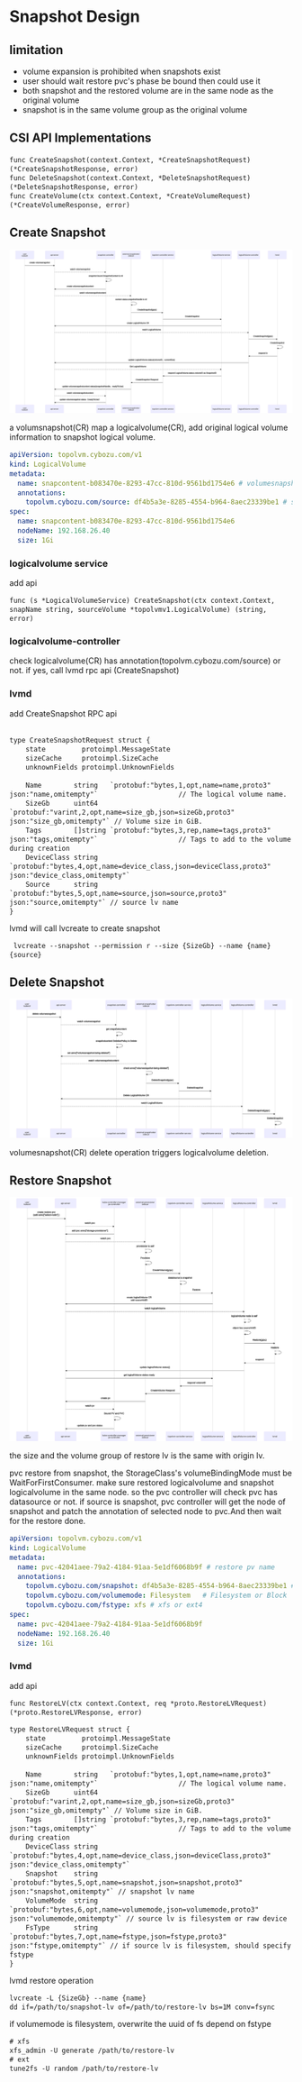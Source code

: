 Snapshot Design
==================



limitation
------------
 - volume expansion is prohibited when snapshots exist
 - user should wait restore pvc's phase be bound then could use it
 - both snapshot and the restored volume are in the same node as the original volume
 - snapshot is in the same volume group as the original volume
 

CSI API Implementations
------------
```
func CreateSnapshot(context.Context, *CreateSnapshotRequest) (*CreateSnapshotResponse, error)
func DeleteSnapshot(context.Context, *DeleteSnapshotRequest) (*DeleteSnapshotResponse, error)
func CreateVolume(ctx context.Context, *CreateVolumeRequest) (*CreateVolumeResponse, error)
```


Create Snapshot
----------
![component diagram](img/snapshot-create.svg)

a volumsnapshot(CR) map a logicalvolume(CR), add original logical volume information to snapshot logical volume.

```yaml
apiVersion: topolvm.cybozu.com/v1
kind: LogicalVolume
metadata:
  name: snapcontent-b083470e-8293-47cc-810d-9561bd1754e6 # volumesnapshotcontent name
  annotations:
    topolvm.cybozu.com/source: df4b5a3e-8285-4554-b964-8aec23339be1 # source-pv.csi.volumeHandle
spec:
  name: snapcontent-b083470e-8293-47cc-810d-9561bd1754e6
  nodeName: 192.168.26.40
  size: 1Gi
```

### logicalvolume service

add api

```
func (s *LogicalVolumeService) CreateSnapshot(ctx context.Context, snapName string, sourceVolume *topolvmv1.LogicalVolume) (string, error)

```

### logicalvolume-controller

check logicalvolume(CR) has annotation(topolvm.cybozu.com/source) or not. if yes, call lvmd rpc api (CreateSnapshot)

### lvmd

add CreateSnapshot RPC api

```

type CreateSnapshotRequest struct {
    state         protoimpl.MessageState
    sizeCache     protoimpl.SizeCache
    unknownFields protoimpl.UnknownFields
     
    Name        string   `protobuf:"bytes,1,opt,name=name,proto3" json:"name,omitempty"`                    // The logical volume name.
    SizeGb      uint64   `protobuf:"varint,2,opt,name=size_gb,json=sizeGb,proto3" json:"size_gb,omitempty"` // Volume size in GiB.
    Tags        []string `protobuf:"bytes,3,rep,name=tags,proto3" json:"tags,omitempty"`                    // Tags to add to the volume during creation
    DeviceClass string   `protobuf:"bytes,4,opt,name=device_class,json=deviceClass,proto3" json:"device_class,omitempty"`
    Source      string   `protobuf:"bytes,5,opt,name=source,json=source,proto3" json:"source,omitempty"` // source lv name
}
```

lvmd will call lvcreate to create snapshot

```shell
 lvcreate --snapshot --permission r --size {SizeGb} --name {name} {source}
```



Delete Snapshot
----------
![component diagram](img/snapshot-delete.svg)

volumesnapshot(CR) delete operation triggers logicalvolume deletion.  


Restore Snapshot
-----------
![component diagram](img/snapshot-restore.svg)


the size and the volume group of restore lv is the same with origin lv.

pvc restore from snapshot, the StorageClass's volumeBindingMode must be WaitForFirstConsumer. make sure restored logicalvolume and snapshot logicalvolume in the same node.
so the pvc controller will check pvc has datasource or not. if source is snapshot, pvc controller will get the node of snapshot and patch the annotation of selected node to pvc.And then wait for the restore done.  

```yaml
apiVersion: topolvm.cybozu.com/v1
kind: LogicalVolume
metadata:
  name: pvc-42041aee-79a2-4184-91aa-5e1df6068b9f # restore pv name
  annotations:
    topolvm.cybozu.com/snapshot: df4b5a3e-8285-4554-b964-8aec23339be1 # snapshotVolID
    topolvm.cybozu.com/volumemode: Filesystem   # Filesystem or Block
    topolvm.cybozu.com/fstype: xfs # xfs or ext4
spec:
  name: pvc-42041aee-79a2-4184-91aa-5e1df6068b9f
  nodeName: 192.168.26.40
  size: 1Gi
```

### lvmd
add api

```
func RestoreLV(ctx context.Context, req *proto.RestoreLVRequest) (*proto.RestoreLVResponse, error) 
```

```
type RestoreLVRequest struct {
    state         protoimpl.MessageState
    sizeCache     protoimpl.SizeCache
    unknownFields protoimpl.UnknownFields
     
    Name        string   `protobuf:"bytes,1,opt,name=name,proto3" json:"name,omitempty"`                    // The logical volume name.
    SizeGb      uint64   `protobuf:"varint,2,opt,name=size_gb,json=sizeGb,proto3" json:"size_gb,omitempty"` // Volume size in GiB.
    Tags        []string `protobuf:"bytes,3,rep,name=tags,proto3" json:"tags,omitempty"`                    // Tags to add to the volume during creation
    DeviceClass string   `protobuf:"bytes,4,opt,name=device_class,json=deviceClass,proto3" json:"device_class,omitempty"`
    Snapshot    string   `protobuf:"bytes,5,opt,name=snapshot,json=snapshot,proto3" json:"snapshot,omitempty"` // snapshot lv name
    VolumeMode  string   `protobuf:"bytes,6,opt,name=volumemode,json=volumemode,proto3" json:"volumemode,omitempty"` // source lv is filesystem or raw device
    FsType      string   `protobuf:"bytes,7,opt,name=fstype,json=fstype,proto3" json:"fstype,omitempty"` // if source lv is filesystem, should specify fstype
}
```

lvmd restore operation

```shell
lvcreate -L {SizeGb} --name {name}
dd if=/path/to/snapshot-lv of=/path/to/restore-lv bs=1M conv=fsync
```

if volumemode is filesystem, overwrite the uuid of fs depend on fstype

```shell
# xfs
xfs_admin -U generate /path/to/restore-lv
# ext
tune2fs -U random /path/to/restore-lv
```



